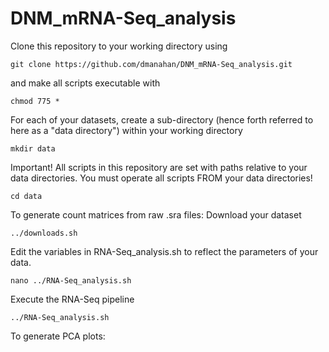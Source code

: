 # DNM_mRNA-Seq_analysis

Clone this repository to your working directory using

    git clone https://github.com/dmanahan/DNM_mRNA-Seq_analysis.git

and make all scripts executable with

    chmod 775 *

For each of your datasets, create a sub-directory (hence forth referred to here as a "data directory") within your working directory
    
    mkdir data

Important!  All scripts in this repository are set with paths relative to your data directories.  You must operate all scripts FROM your data directories!

    cd data

To generate count matrices from raw .sra files:
  Download your dataset
  
    ../downloads.sh
  
  Edit the variables in RNA-Seq_analysis.sh to reflect the parameters of your data.
    
    nano ../RNA-Seq_analysis.sh
    
  Execute the RNA-Seq pipeline
      
    ../RNA-Seq_analysis.sh

To generate PCA plots:
